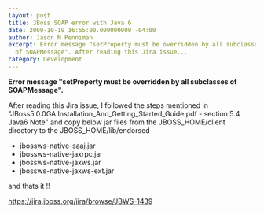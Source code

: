 ```yaml
---
layout: post
title: JBoss SOAP error with Java 6
date: 2009-10-19 16:55:00.000000000 -04:00
author: Jason M Penniman
excerpt: Error message "setProperty must be overridden by all subclasses
  of SOAPMessage". After reading this Jira issue...
category: Development
---
```

**Error message "setProperty must be overridden by all subclasses of SOAPMessage".**

After reading this Jira issue, I followed the steps mentioned in "JBoss5.0.0GA Installation_And_Getting_Started_Guide.pdf - section 5.4 Java6 Note" and copy below jar files from the JBOSS_HOME/client directory to the JBOSS_HOME/lib/endorsed 

* jbossws-native-saaj.jar
* jbossws-native-jaxrpc.jar
* jbossws-native-jaxws.jar
* jbossws-native-jaxws-ext.jar

and thats it !!

<a href="https://jira.jboss.org/jira/browse/JBWS-1439">https://jira.jboss.org/jira/browse/JBWS-1439</a>
